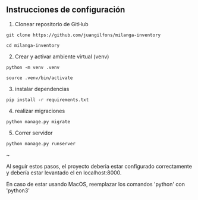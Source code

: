 ## Instrucciones de configuración

1. Clonear repositorio de GitHub

```git clone https://github.com/juangilfons/milanga-inventory```

```cd milanga-inventory```


2. Crear y activar ambiente virtual (venv)

```python -m venv .venv```

```source .venv/bin/activate```


3. instalar dependencias

```pip install -r requirements.txt```


4. realizar migraciones

```python manage.py migrate```


5. Correr servidor

```python manage.py runserver```

~

Al seguir estos pasos, el proyecto deberia estar configurado correctamente y debería estar levantado el en localhost:8000.

En caso de estar usando MacOS, reemplazar los comandos 'python' con 'python3'

